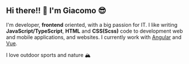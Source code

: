 ## Hi there!! 👋  I'm Giacomo 😎

I'm developer, **frontend** oriented, with a big passion for IT. I like writing **JavaScript/TypeScript**, **HTML** and **CSS(Scss)** code to development web and mobile applications, and websites. I currently work with [Angular](https://angular.io/) and [Vue](https://vuejs.org/).

I love outdoor sports and nature 🏔

<!--
**jackcoral89/jackcoral89** is a ✨ _special_ ✨ repository because its `README.md` (this file) appears on your GitHub profile.

Here are some ideas to get you started:

- 🔭 I’m currently working on ...
- 🌱 I’m currently learning ...
- 👯 I’m looking to collaborate on ...
- 🤔 I’m looking for help with ...
- 💬 Ask me about ...
- 📫 How to reach me: ...
- 😄 Pronouns: ...
- ⚡ Fun fact: ...
-->
